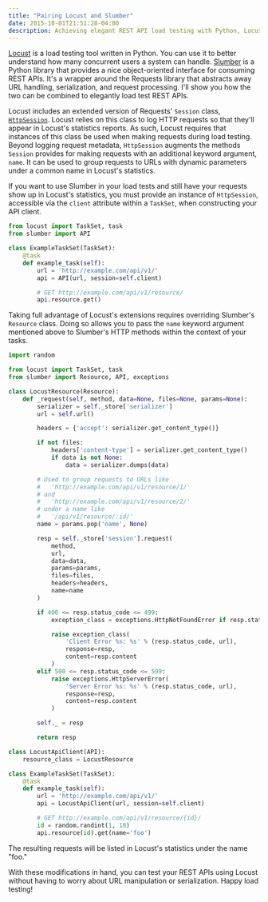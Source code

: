 ```yaml
---
title: "Pairing Locust and Slumber"
date: 2015-10-01T21:51:28-04:00
description: Achieving elegant REST API load testing with Python, Locust, and Slumber
---
```


[Locust](https://github.com/locustio/locust) is a load testing tool written in Python. You can use it to better understand how many concurrent users a system can handle. [Slumber](https://github.com/samgiles/slumber) is a Python library that provides a nice object-oriented interface for consuming REST APIs. It's a wrapper around the Requests library that abstracts away URL handling, serialization, and request processing. I'll show you how the two can be combined to elegantly load test REST APIs.

Locust includes an extended version of Requests' `Session` class, [`HttpSession`](https://docs.locust.io/en/latest/api.html#httpsession-class). Locust relies on this class to log HTTP requests so that they'll appear in Locust's statistics reports. As such, Locust requires that instances of this class be used when making requests during load testing. Beyond logging request metadata, `HttpSession` augments the methods `Session` provides for making requests with an additional keyword argument, `name`. It can be used to group requests to URLs with dynamic parameters under a common name in Locust's statistics.

If you want to use Slumber in your load tests and still have your requests show up in Locust's statistics, you must provide an instance of `HttpSession`, accessible via the `client` attribute within a `TaskSet`, when constructing your API client.

```python
from locust import TaskSet, task
from slumber import API

class ExampleTaskSet(TaskSet):
    @task
    def example_task(self):
        url = 'http://example.com/api/v1/'
        api = API(url, session=self.client)

        # GET http://example.com/api/v1/resource/
        api.resource.get()
```

Taking full advantage of Locust's extensions requires overriding Slumber's `Resource` class. Doing so allows you to pass the `name` keyword argument mentioned above to Slumber's HTTP methods within the context of your tasks.

```python
import random

from locust import TaskSet, task
from slumber import Resource, API, exceptions

class LocustResource(Resource):
    def _request(self, method, data=None, files=None, params=None):
        serializer = self._store['serializer']
        url = self.url()

        headers = {'accept': serializer.get_content_type()}

        if not files:
            headers['content-type'] = serializer.get_content_type()
            if data is not None:
                data = serializer.dumps(data)

        # Used to group requests to URLs like
        #   'http://example.com/api/v1/resource/1/'
        # and
        #   'http://example.com/api/v1/resource/2/'
        # under a name like
        #   '/api/v1/resource/:id/'
        name = params.pop('name', None)

        resp = self._store['session'].request(
            method,
            url,
            data=data,
            params=params,
            files=files,
            headers=headers,
            name=name
        )

        if 400 <= resp.status_code <= 499:
            exception_class = exceptions.HttpNotFoundError if resp.status_code == 404 else exceptions.HttpClientError

            raise exception_class(
                'Client Error %s: %s' % (resp.status_code, url),
                response=resp,
                content=resp.content
            )
        elif 500 <= resp.status_code <= 599:
            raise exceptions.HttpServerError(
                'Server Error %s: %s' % (resp.status_code, url),
                response=resp,
                content=resp.content
            )

        self._ = resp

        return resp

class LocustApiClient(API):
    resource_class = LocustResource

class ExampleTaskSet(TaskSet):
    @task
    def example_task(self):
        url = 'http://example.com/api/v1/'
        api = LocustApiClient(url, session=self.client)

        # GET http://example.com/api/v1/resource/{id}/
        id = random.randint(1, 10)
        api.resource(id).get(name='foo')
```

The resulting requests will be listed in Locust's statistics under the name "foo."

With these modifications in hand, you can test your REST APIs using Locust without having to worry about URL manipulation or serialization. Happy load testing!
